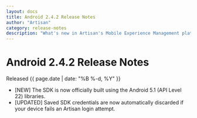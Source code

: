 ```yaml
---
layout: docs
title: Android 2.4.2 Release Notes
author: "Artisan"
category: release-notes
description: "What's new in Artisan's Mobile Experience Management platform."
---
```

# Android 2.4.2 Release Notes

Released {{ page.date | date: "%B %-d, %Y" }}

* [NEW] The SDK is now officially built using the Android 5.1 (API Level 22) libraries.
* [UPDATED] Saved SDK credentials are now automatically discarded if your device fails an Artisan login attempt.

